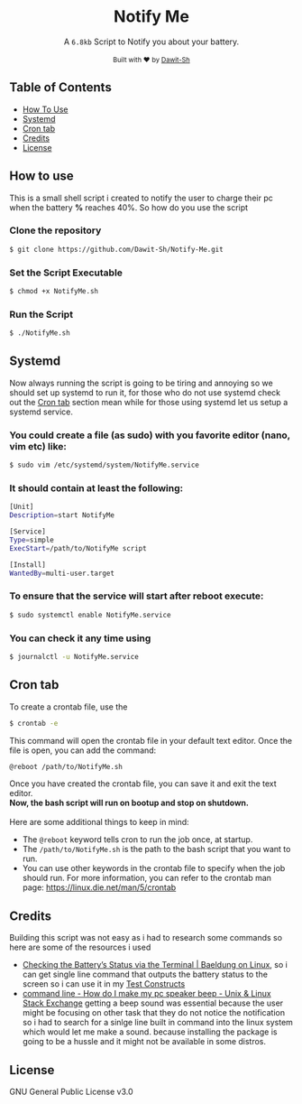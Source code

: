 <h1 align="center">Notify Me</h1>

<div align="center">
  A <code>6.8kb</code> Script to Notify you about your battery.
</div>

<br />


<div align="center">
  <sub>Built with ❤︎ by
  <a href="https://twitter.com/DawitSharon_">Dawit-Sh</a>
</div>

## Table of Contents
<p align="center">
<ul>
<li><a href="#how-to-use">How To Use</a></li>
<li><a href="#systemd">Systemd</a></li> 
<li><a href="#cron-tab">Cron tab</a></li>
<li><a href="#credits">Credits</a> </li> 
<li><a href="#license">License</a></li> 
</ul>
</p>


## How to use
This is a small shell script i created to notify the user to charge their pc when the battery **%** reaches 40%.
So how do you use the script 

### Clone the repository

```bash
$ git clone https://github.com/Dawit-Sh/Notify-Me.git
```

### Set the Script Executable 
```bash
$ chmod +x NotifyMe.sh
```

### Run the Script 
```bash
$ ./NotifyMe.sh
```


## Systemd
Now always running the script is going to be tiring and annoying so we should set up systemd to run it, for those who do not use systemd check out the <a href="#cron-tab">Cron tab</a> section
mean while for those using systemd let us setup a systemd service.

### You could create a file (as sudo) with you favorite editor (nano, vim etc) like:
```bash 
$ sudo vim /etc/systemd/system/NotifyMe.service
```

### It should contain at least the following:
```bash
[Unit]
Description=start NotifyMe

[Service]
Type=simple
ExecStart=/path/to/NotifyMe script

[Install]
WantedBy=multi-user.target
```

### To ensure that the service will start after reboot execute: 
```bash
$ sudo systemctl enable NotifyMe.service
```

### You can check it any time using
```bash
$ journalctl -u NotifyMe.service
```

## Cron tab

To create a crontab file, use the 
```bash
$ crontab -e
```
This command will open the crontab file in your default text editor. Once the file is open, you can add the command:
```bash
@reboot /path/to/NotifyMe.sh
```
Once you have created the crontab file, you can save it and exit the text editor.<br>
**Now, the bash script will run on bootup and stop on shutdown.**
<br>
<br>
Here are some additional things to keep in mind:

- The ```@reboot``` keyword tells cron to run the job once, at startup.
- The ```/path/to/NotifyMe.sh``` is the path to the bash script that you want to run.
- You can use other keywords in the crontab file to specify when the job should run. For more information, you can refer to the crontab man page: https://linux.die.net/man/5/crontab


## Credits
Building this script was not easy as i had to research some commands so here are some of the resources i used 
- [Checking the Battery’s Status via the Terminal | Baeldung on Linux](https://www.baeldung.com/linux/check-battery-status), so i can get single line command that outputs the battery status to the screen so i can use it in my [Test Constructs](https://tldp.org/LDP/abs/html/testconstructs.html)
- [command line - How do I make my pc speaker beep - Unix & Linux Stack Exchange](https://unix.stackexchange.com/questions/1974/how-do-i-make-my-pc-speaker-beep) getting a beep sound was essential because the user might be focusing on other task that they do not notice the notification so i had to search for a sinlge line built in command into the linux system which would let me make a sound. because installing the package is going to be a hussle and it might not be available in some distros.


## License 
GNU General Public License v3.0
